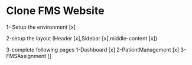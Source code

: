 # Clone FMS Website

1- Setup the environment [x]

2-setup the layout (Header [x],Sidebar [x],middle-content [x])

3-complete following pages 
    1-Dashboard [x]
    2-PatientManagement  [x]
    3-FMSAssignment  []
